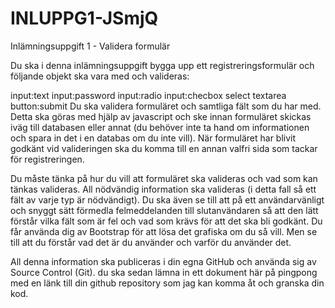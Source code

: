 # INLUPPG1-JSmjQ
Inlämningsuppgift 1 - Validera formulär


Du ska i denna inlämningsuppgift bygga upp ett registreringsformulär och följande objekt ska vara med och valideras:

input:text
input:password
input:radio
input:checbox
select
textarea
button:submit
Du ska validera formuläret och samtliga fält som du har med. Detta ska göras med hjälp av javascript och ske innan formuläret skickas
iväg till databasen eller annat (du behöver inte ta hand om informationen och spara in det i en databas om du inte vill). 
När formuläret har blivit godkänt vid valideringen ska du komma till en annan valfri sida som tackar för registreringen.

Du måste tänka på hur du vill att formuläret ska valideras och vad som kan tänkas valideras. All nödvändig information ska
valideras (i detta fall så ett fält av varje typ är nödvändigt). Du ska även se till att på ett användarvänligt och snyggt sätt
förmedla felmeddelanden till slutanvändaren så att den lätt förstår vilka fält som är fel och vad som krävs för att det ska bli godkänt.
Du får använda dig av Bootstrap för att lösa det grafiska om du så vill. Men se till att du förstår vad det är du använder och varför
du använder det. 

All denna information ska publiceras i din egna GitHub och använda sig av Source Control (Git). du ska sedan lämna in ett dokument
här på pingpong med en länk till din github repository som jag kan komma åt och granska din kod. 
